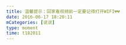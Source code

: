 ```yaml
---
title: 温馨提示：回家看视频前一定要记得打开WIFI💔💔
date: 2016-06-17 18:20:11
mCategories: [说说]
type: moment
time: t182011
---
```


